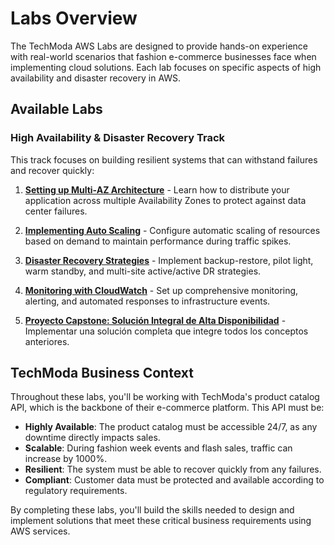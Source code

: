# Labs Overview

The TechModa AWS Labs are designed to provide hands-on experience with real-world scenarios that fashion e-commerce businesses face when implementing cloud solutions. Each lab focuses on specific aspects of high availability and disaster recovery in AWS.

## Available Labs

### High Availability & Disaster Recovery Track

This track focuses on building resilient systems that can withstand failures and recover quickly:

1. **[Setting up Multi-AZ Architecture](ha-dr/lab1.md)** - Learn how to distribute your application across multiple Availability Zones to protect against data center failures.

2. **[Implementing Auto Scaling](ha-dr/lab2.md)** - Configure automatic scaling of resources based on demand to maintain performance during traffic spikes.

3. **[Disaster Recovery Strategies](ha-dr/lab3.md)** - Implement backup-restore, pilot light, warm standby, and multi-site active/active DR strategies.

4. **[Monitoring with CloudWatch](ha-dr/lab4.md)** - Set up comprehensive monitoring, alerting, and automated responses to infrastructure events.

5. **[Proyecto Capstone: Solución Integral de Alta Disponibilidad](ha-dr/proyecto-capstone.md)** - Implementar una solución completa que integre todos los conceptos anteriores.

## TechModa Business Context

Throughout these labs, you'll be working with TechModa's product catalog API, which is the backbone of their e-commerce platform. This API must be:

- **Highly Available**: The product catalog must be accessible 24/7, as any downtime directly impacts sales.
- **Scalable**: During fashion week events and flash sales, traffic can increase by 1000%.
- **Resilient**: The system must be able to recover quickly from any failures.
- **Compliant**: Customer data must be protected and available according to regulatory requirements.

By completing these labs, you'll build the skills needed to design and implement solutions that meet these critical business requirements using AWS services.